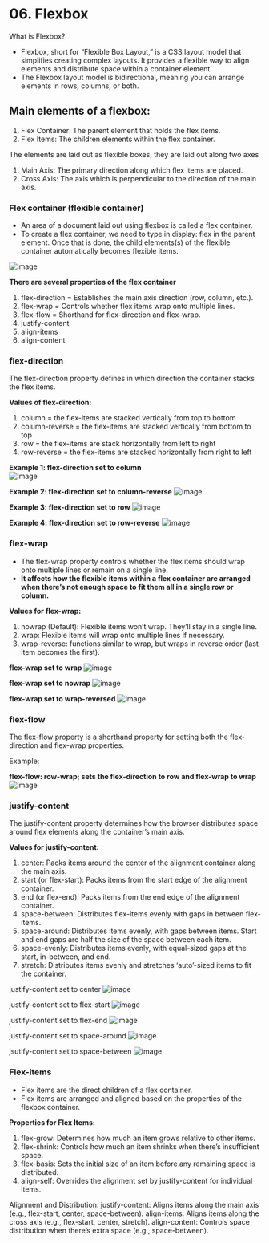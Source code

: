 # 06. Flexbox

What is Flexbox?
- Flexbox, short for “Flexible Box Layout,” is a CSS layout model that simplifies creating complex layouts. It provides a flexible way to align elements and distribute space within a container element.
- The Flexbox layout model is bidirectional, meaning you can arrange elements in rows, columns, or both.

## Main elements of a flexbox:
1. Flex Container: The parent element that holds the flex items.
2. Flex Items: The children elements within the flex container.

The elements are laid out as flexible boxes, they are laid out along two axes
1. Main Axis: The primary direction along which flex items are placed.
2. Cross Axis: The axis which is perpendicular to the direction of the main axis.

### Flex container (flexible container)
- An area of a document laid out using flexbox is called a flex container.
- To create a flex container, we need to type in display: flex in the parent element. Once that is done, the child elements(s) of the flexible container automatically becomes flexible items.

![image](https://github.com/Fong20/Learning-repository/assets/150316121/68020a67-1c33-4103-8f60-28f4a7c9a677)

**There are several properties of the flex container**
1. flex-direction = Establishes the main axis direction (row, column, etc.).
2. flex-wrap = Controls whether flex items wrap onto multiple lines.
3. flex-flow = Shorthand for flex-direction and flex-wrap.
4. justify-content
5. align-items
6. align-content

  ### flex-direction
  The flex-direction property defines in which direction the container stacks the flex items.

  **Values of flex-direction:**
  1. column = the flex-items are stacked vertically from top to bottom
  2. column-reverse = the flex-items are stacked vertically from bottom to top
  3. row = the flex-items are stack horizontally from left to right 
  4. row-reverse = the flex-items are stacked horizontally from right to left

  **Example 1: flex-direction set to column**   
  ![image](https://github.com/Fong20/Learning-repository/assets/150316121/5091975d-9206-48f0-b927-01c8264c044b)

  **Example 2: flex-direction set to column-reverse**
  ![image](https://github.com/Fong20/Learning-repository/assets/150316121/f9dd9f87-abc5-4b2a-923b-121302e83720)

  **Example 3: flex-direction set to row**
  ![image](https://github.com/Fong20/Learning-repository/assets/150316121/b6d747e3-d4f7-47fd-b208-61cd3be0e51f)

  **Example 4: flex-direction set to row-reverse**
  ![image](https://github.com/Fong20/Learning-repository/assets/150316121/a98941a2-ca05-4989-b1c1-733f759d8a60)

  ### flex-wrap
  - The flex-wrap property controls whether the flex items should wrap onto multiple lines or remain on a single line.
  - **It affects how the flexible items within a flex container are arranged when there’s not enough space to fit them all in a single row or column.**

  **Values for flex-wrap:**
  1. nowrap (Default): Flexible items won’t wrap. They’ll stay in a single line.
  2. wrap: Flexible items will wrap onto multiple lines if necessary.
  3. wrap-reverse: functions similar to wrap, but wraps in reverse order (last item becomes the first).

  **flex-wrap set to wrap**
  ![image](https://github.com/Fong20/Learning-repository/assets/150316121/e4c74005-7933-422c-b51f-c33bb020d39a)

  **flex-wrap set to nowrap**
  ![image](https://github.com/Fong20/Learning-repository/assets/150316121/74515351-9bd9-419f-b705-d9eda427e45f)

  **flex-wrap set to wrap-reversed**
  ![image](https://github.com/Fong20/Learning-repository/assets/150316121/0d1d27ca-f2dc-459e-9d5f-a0eeac935c94)

  ### flex-flow
  The flex-flow property is a shorthand property for setting both the flex-direction and flex-wrap properties.

  Example:

  **flex-flow: row-wrap; sets the flex-direction to row and flex-wrap to wrap**
  ![image](https://github.com/Fong20/Learning-repository/assets/150316121/adbf9b77-5d85-4a38-9ae6-473d17f8538b)

  ### justify-content
  The justify-content property determines how the browser distributes space around flex elements along the container’s main axis.

  **Values for justify-content:**
  1. center: Packs items around the center of the alignment container along the main axis.
  2. start (or flex-start): Packs items from the start edge of the alignment container.
  3. end (or flex-end): Packs items from the end edge of the alignment container.
  4. space-between: Distributes flex-items evenly with gaps in between flex-items. 
  5. space-around: Distributes items evenly, with gaps between items. Start and end gaps are half the size of the space between each item.
  6. space-evenly: Distributes items evenly, with equal-sized gaps at the start, in-between, and end.
  7. stretch: Distributes items evenly and stretches ‘auto’-sized items to fit the container.

  justify-content set to center
  ![image](https://github.com/Fong20/Learning-repository/assets/150316121/e8d5d47a-f045-46ae-9c17-e4f0bc577295)

  justify-content set to flex-start
  ![image](https://github.com/Fong20/Learning-repository/assets/150316121/d1094b7b-300b-4d62-86bf-2d8f59965ab7)

  justify-content set to flex-end
  ![image](https://github.com/Fong20/Learning-repository/assets/150316121/0305be71-9da2-4d95-93a3-a31254426488)

  justify-content set to space-around
  ![image](https://github.com/Fong20/Learning-repository/assets/150316121/9efe60b7-cc02-4130-9b0b-c24606ed4c76)

  jsutify-content set to space-between
  ![image](https://github.com/Fong20/Learning-repository/assets/150316121/b1fe4446-88f4-40d0-9da8-278d2ea740ef)

### Flex-items
- Flex items are the direct children of a flex container.
- Flex items are arranged and aligned based on the properties of the flexbox container.

**Properties for Flex Items:**
1. flex-grow: Determines how much an item grows relative to other items.
2. flex-shrink: Controls how much an item shrinks when there’s insufficient space.
3. flex-basis: Sets the initial size of an item before any remaining space is distributed.
4. align-self: Overrides the alignment set by justify-content for individual items.
  
Alignment and Distribution:
justify-content: Aligns items along the main axis (e.g., flex-start, center, space-between).
align-items: Aligns items along the cross axis (e.g., flex-start, center, stretch).
align-content: Controls space distribution when there’s extra space (e.g., space-between).
